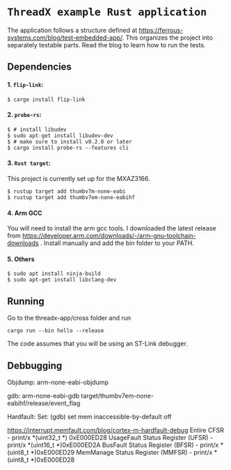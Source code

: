 # `ThreadX example Rust application`

The application follows a structure defined at https://ferrous-systems.com/blog/test-embedded-app/. This organizes
the project into separately testable parts. Read the blog to learn how to run the tests.

## Dependencies

#### 1. `flip-link`:

```console
$ cargo install flip-link
```

#### 2. `probe-rs`:

``` console
$ # install libudev
$ sudo apt-get install libudev-dev
$ # make sure to install v0.2.0 or later
$ cargo install probe-rs --features cli
```

#### 3. `Rust target`:

This project is currently set up for the MXAZ3166.

``` console
$ rustup target add thumbv7m-none-eabi
$ rustup target add thumbv7em-none-eabihf
```

#### 4. Arm GCC

You will need to install the arm gcc tools.  I downloaded the latest release from https://developer.arm.com/downloads/-/arm-gnu-toolchain-downloads . Install manually and add the bin folder
to your PATH.

#### 5. Others

```console
$ sudo apt install ninja-build
$ sudo apt-get install libclang-dev
```

## Running

Go to the threadx-app/cross folder and run

```console
cargo run --bin hello --release
```

The code assumes that you will be using an ST-Link debugger. 

## Debbugging

Objdump:
arm-none-eabi-objdump

gdb:
arm-none-eabi-gdb target/thumbv7em-none-eabihf/release/event_flag

Hardfault:
Set:
(gdb) set mem inaccessible-by-default off

https://interrupt.memfault.com/blog/cortex-m-hardfault-debug
Entire CFSR - print/x *(uint32_t *) 0xE000ED28
UsageFault Status Register (UFSR) - print/x *(uint16_t *)0xE000ED2A
BusFault Status Register (BFSR) - print/x *(uint8_t *)0xE000ED29
MemManage Status Register (MMFSR) - print/x *(uint8_t *)0xE000ED28


